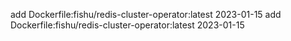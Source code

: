 add Dockerfile:fishu/redis-cluster-operator:latest 2023-01-15
add Dockerfile:fishu/redis-cluster-operator:latest 2023-01-15
